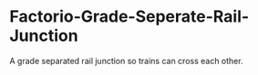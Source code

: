 # Factorio-Grade-Seperate-Rail-Junction
A grade separated rail junction so trains can cross each other.
